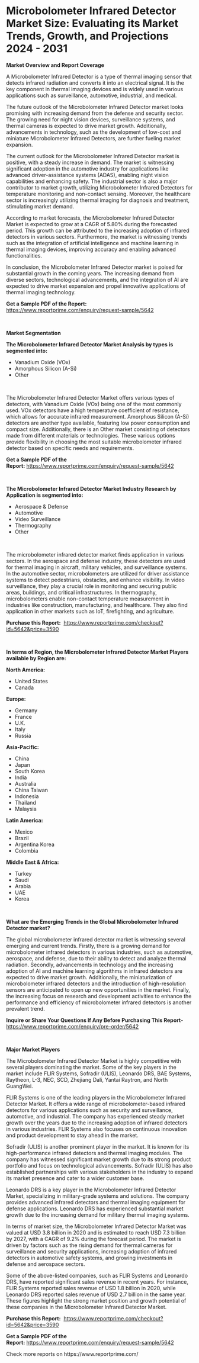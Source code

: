 <p><h1>Microbolometer Infrared Detector Market Size: Evaluating its Market Trends, Growth, and Projections 2024 - 2031</h1></p><p><strong>Market Overview and Report Coverage</strong></p>
<p><p>A Microbolometer Infrared Detector is a type of thermal imaging sensor that detects infrared radiation and converts it into an electrical signal. It is the key component in thermal imaging devices and is widely used in various applications such as surveillance, automotive, industrial, and medical.</p><p>The future outlook of the Microbolometer Infrared Detector market looks promising with increasing demand from the defense and security sector. The growing need for night vision devices, surveillance systems, and thermal cameras is expected to drive market growth. Additionally, advancements in technology, such as the development of low-cost and miniature Microbolometer Infrared Detectors, are further fueling market expansion.</p><p>The current outlook for the Microbolometer Infrared Detector market is positive, with a steady increase in demand. The market is witnessing significant adoption in the automotive industry for applications like advanced driver-assistance systems (ADAS), enabling night vision capabilities and enhancing safety. The industrial sector is also a major contributor to market growth, utilizing Microbolometer Infrared Detectors for temperature monitoring and non-contact sensing. Moreover, the healthcare sector is increasingly utilizing thermal imaging for diagnosis and treatment, stimulating market demand.</p><p>According to market forecasts, the Microbolometer Infrared Detector Market is expected to grow at a CAGR of 5.80% during the forecasted period. This growth can be attributed to the increasing adoption of infrared detectors in various sectors. Furthermore, the market is witnessing trends such as the integration of artificial intelligence and machine learning in thermal imaging devices, improving accuracy and enabling advanced functionalities.</p><p>In conclusion, the Microbolometer Infrared Detector market is poised for substantial growth in the coming years. The increasing demand from diverse sectors, technological advancements, and the integration of AI are expected to drive market expansion and propel innovative applications of thermal imaging technology.</p></p>
<p><strong>Get a Sample PDF of the Report:</strong> <a href="https://www.reportprime.com/enquiry/request-sample/5642">https://www.reportprime.com/enquiry/request-sample/5642</a></p>
<p>&nbsp;</p>
<p><strong>Market Segmentation</strong></p>
<p><strong>The Microbolometer Infrared Detector Market Analysis by types is segmented into:</strong></p>
<p><ul><li>Vanadium Oxide (VOx)</li><li>Amorphous Silicon (A-Si)</li><li>Other</li></ul></p>
<p>&nbsp;</p>
<p><p>The Microbolometer Infrared Detector Market offers various types of detectors, with Vanadium Oxide (VOx) being one of the most commonly used. VOx detectors have a high temperature coefficient of resistance, which allows for accurate infrared measurement. Amorphous Silicon (A-Si) detectors are another type available, featuring low power consumption and compact size. Additionally, there is an Other market consisting of detectors made from different materials or technologies. These various options provide flexibility in choosing the most suitable microbolometer infrared detector based on specific needs and requirements.</p></p>
<p><strong>Get a Sample PDF of the Report:</strong>&nbsp;<a href="https://www.reportprime.com/enquiry/request-sample/5642">https://www.reportprime.com/enquiry/request-sample/5642</a></p>
<p>&nbsp;</p>
<p><strong>The Microbolometer Infrared Detector Market Industry Research by Application is segmented into:</strong></p>
<p><ul><li>Aerospace & Defense</li><li>Automotive</li><li>Video Surveillance</li><li>Thermography</li><li>Other</li></ul></p>
<p>&nbsp;</p>
<p><p>The microbolometer infrared detector market finds application in various sectors. In the aerospace and defense industry, these detectors are used for thermal imaging in aircraft, military vehicles, and surveillance systems. In the automotive sector, microbolometers are utilized for driver assistance systems to detect pedestrians, obstacles, and enhance visibility. In video surveillance, they play a crucial role in monitoring and securing public areas, buildings, and critical infrastructures. In thermography, microbolometers enable non-contact temperature measurement in industries like construction, manufacturing, and healthcare. They also find application in other markets such as IoT, firefighting, and agriculture.</p></p>
<p><strong>Purchase this Report:</strong>&nbsp; <a href="https://www.reportprime.com/checkout?id=5642&price=3590">https://www.reportprime.com/checkout?id=5642&price=3590</a></p>
<p>&nbsp;</p>
<p><strong>In terms of Region, the Microbolometer Infrared Detector Market Players available by Region are:</strong></p>
<p>
    <p> <strong> North America: </strong>
        <ul>
            <li>United States</li>
            <li>Canada</li>
        </ul>
        </p> 
    <p> <strong> Europe: </strong>
        <ul>
            <li>Germany</li>
            <li>France</li>
            <li>U.K.</li>
            <li>Italy</li>
            <li>Russia</li>
        </ul>
        </p> 
    <p> <strong> Asia-Pacific: </strong>
        <ul>
            <li>China</li>
            <li>Japan</li>
            <li>South Korea</li>
            <li>India</li>
            <li>Australia</li>
            <li>China Taiwan</li>
            <li>Indonesia</li>
            <li>Thailand</li>
            <li>Malaysia</li>
        </ul>
        </p> 
    <p> <strong> Latin America: </strong>
        <ul>
            <li>Mexico</li>
            <li>Brazil</li>
            <li>Argentina Korea</li>
            <li>Colombia</li>
        </ul>
        </p> 
    <p> <strong> Middle East & Africa: </strong>
        <ul>
            <li>Turkey</li>
            <li>Saudi</li>
            <li>Arabia</li>
            <li>UAE</li>
            <li>Korea</li>
        </ul>
    </p>
    </p>
<p>&nbsp;</p>
<p><strong>What are the Emerging Trends in the Global Microbolometer Infrared Detector market?</strong></p>
<p><p>The global microbolometer infrared detector market is witnessing several emerging and current trends. Firstly, there is a growing demand for microbolometer infrared detectors in various industries, such as automotive, aerospace, and defense, due to their ability to detect and analyze thermal radiation. Secondly, advancements in technology and the increasing adoption of AI and machine learning algorithms in infrared detectors are expected to drive market growth. Additionally, the miniaturization of microbolometer infrared detectors and the introduction of high-resolution sensors are anticipated to open up new opportunities in the market. Finally, the increasing focus on research and development activities to enhance the performance and efficiency of microbolometer infrared detectors is another prevalent trend.</p></p>
<p><strong>Inquire or Share Your Questions If Any Before Purchasing This Report</strong>- <a href="https://www.reportprime.com/enquiry/pre-order/5642">https://www.reportprime.com/enquiry/pre-order/5642</a></p>
<p>&nbsp;</p>
<p><strong>Major Market Players</strong></p>
<p><p>The Microbolometer Infrared Detector Market is highly competitive with several players dominating the market. Some of the key players in the market include FLIR Systems, Sofradir (ULIS), Leonardo DRS, BAE Systems, Raytheon, L-3, NEC, SCD, Zhejiang Dali, Yantai Raytron, and North GuangWei. </p><p>FLIR Systems is one of the leading players in the Microbolometer Infrared Detector Market. It offers a wide range of microbolometer-based infrared detectors for various applications such as security and surveillance, automotive, and industrial. The company has experienced steady market growth over the years due to the increasing adoption of infrared detectors in various industries. FLIR Systems also focuses on continuous innovation and product development to stay ahead in the market.</p><p>Sofradir (ULIS) is another prominent player in the market. It is known for its high-performance infrared detectors and thermal imaging modules. The company has witnessed significant market growth due to its strong product portfolio and focus on technological advancements. Sofradir (ULIS) has also established partnerships with various stakeholders in the industry to expand its market presence and cater to a wider customer base.</p><p>Leonardo DRS is a key player in the Microbolometer Infrared Detector Market, specializing in military-grade systems and solutions. The company provides advanced infrared detectors and thermal imaging equipment for defense applications. Leonardo DRS has experienced substantial market growth due to the increasing demand for military thermal imaging systems.</p><p>In terms of market size, the Microbolometer Infrared Detector Market was valued at USD 3.8 billion in 2020 and is estimated to reach USD 7.3 billion by 2027, with a CAGR of 9.2% during the forecast period. The market is driven by factors such as the rising demand for thermal cameras for surveillance and security applications, increasing adoption of infrared detectors in automotive safety systems, and growing investments in defense and aerospace sectors.</p><p>Some of the above-listed companies, such as FLIR Systems and Leonardo DRS, have reported significant sales revenue in recent years. For instance, FLIR Systems reported sales revenue of USD 1.8 billion in 2020, while Leonardo DRS reported sales revenue of USD 2.7 billion in the same year. These figures highlight the strong market position and growth potential of these companies in the Microbolometer Infrared Detector Market.</p></p>
<p><strong>Purchase this Report:</strong>&nbsp;&nbsp;<a href="https://www.reportprime.com/checkout?id=5642&price=3590">https://www.reportprime.com/checkout?id=5642&price=3590</a></p>
<p></p>
<p><strong>Get a Sample PDF of the Report:</strong>&nbsp;<a href="https://www.reportprime.com/enquiry/request-sample/5642">https://www.reportprime.com/enquiry/request-sample/5642</a></p>
<p>Check more reports on https://www.reportprime.com/</p>